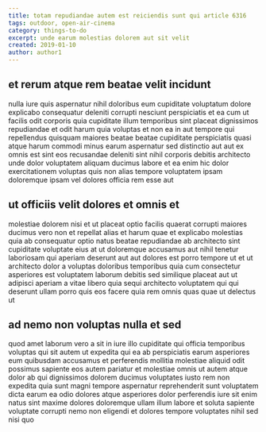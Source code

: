 ```yaml
---
title: totam repudiandae autem est reiciendis sunt qui article 6316
tags: outdoor, open-air-cinema
category: things-to-do
excerpt: unde earum molestias dolorem aut sit velit
created: 2019-01-10
author: author1
---
```


## et rerum atque rem beatae velit incidunt

nulla iure quis aspernatur nihil doloribus eum cupiditate voluptatum dolore explicabo consequatur deleniti corrupti nesciunt perspiciatis et ea cum ut facilis odit corporis quia cupiditate illum temporibus sint placeat dignissimos repudiandae et odit harum quia voluptas et non ea in aut tempore qui repellendus quisquam maiores beatae beatae cupiditate perspiciatis quasi atque harum commodi minus earum aspernatur sed distinctio aut aut ex omnis est sint eos recusandae deleniti sint nihil corporis debitis architecto unde dolor voluptatem aliquam ducimus labore et ea enim hic dolor exercitationem voluptas quis non alias tempore voluptatem ipsam doloremque ipsam vel dolores officia rem esse aut

## ut officiis velit dolores et omnis et

molestiae dolorem nisi et ut placeat optio facilis quaerat corrupti maiores ducimus vero non et repellat alias et harum quae et explicabo molestias quia ab consequatur optio natus beatae repudiandae ab architecto sint cupiditate voluptate eius at ut doloremque accusamus aut nihil tenetur laboriosam qui aperiam deserunt aut aut dolores est porro tempore ut et ut architecto dolor a voluptas doloribus temporibus quia cum consectetur asperiores est voluptatem laborum debitis sed similique placeat aut ut adipisci aperiam a vitae libero quia sequi architecto voluptatem qui qui deserunt ullam porro quis eos facere quia rem omnis quas quae ut delectus ut

## ad nemo non voluptas nulla et sed

quod amet laborum vero a sit in iure illo cupiditate qui officia temporibus voluptas qui sit autem ut expedita qui ea ab perspiciatis earum asperiores eum quibusdam accusamus et perferendis mollitia molestiae aliquid odit possimus sapiente eos autem pariatur et molestiae omnis ut autem atque dolor ab qui dignissimos dolorem ducimus voluptates iusto rem non expedita quia sunt magni tempore aspernatur reprehenderit sunt voluptatem dicta earum ea odio dolores atque asperiores dolor perferendis iure sit enim natus sint maxime dolores doloremque ullam illum labore et soluta sapiente voluptate corrupti nemo non eligendi et dolores tempore voluptates nihil sed nisi quo
